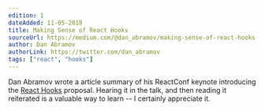 ```yaml
---
edition: 1
dateAdded: 11-05-2018
title: Making Sense of React Hooks
sourceUrl: https://medium.com/@dan_abramov/making-sense-of-react-hooks-fdbde8803889
author: Dan Abramov
authorLink: https://twitter.com/dan_abramov
tags: ["react", "hooks"]
---
```


Dan Abramov wrote a article summary of his ReactConf keynote introducing the [React Hooks](https://reactjs.org/docs/hooks-intro.html) proposal. Hearing it in the talk, and then reading it reiterated is a valuable way to learn -- I certainly appreciate it.
